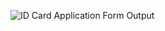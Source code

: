 ![ID Card Application Form Output](https://github.com/user-attachments/assets/60ee55cc-aacc-4a8d-b8fd-dbdd225cae25)
